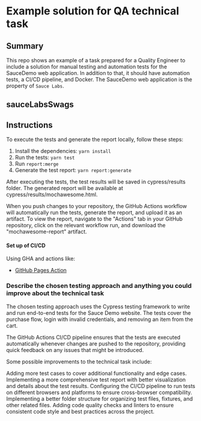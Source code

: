 # Example solution for QA technical task

## Summary

This repo shows an example of a task prepared for a Quality Engineer to include a solution for manual testing and automation tests for the SauceDemo web application.
In addition to that, it should have automation tests, a CI/CD pipeline, and Docker. The SauceDemo web application is the property of `Sauce Labs`.

## sauceLabsSwags

## Instructions

To execute the tests and generate the report locally, follow these steps:

1. Install the dependencies: `yarn install`
2. Run the tests: `yarn test`
3. Run `report:merge`
4. Generate the test report: `yarn report:generate`

After executing the tests, the test results will be saved in cypress/results folder. The generated report will be available at cypress/results/mochawesome.html.

When you push changes to your repository, the GitHub Actions workflow will automatically run the tests, generate the report, and upload it as an artifact. To view the report, navigate to the "Actions" tab in your GitHub repository, click on the relevant workflow run, and download the "mochawesome-report" artifact.

#### Set up of CI/CD

Using GHA and actions like:

- [GitHub Pages Action](https://github.com/peaceiris/actions-gh-pages#%EF%B8%8F-deploy-to-subdirectory-destination_dir)

### Describe the chosen testing approach and anything you could improve about the technical task

The chosen testing approach uses the Cypress testing framework to write and run end-to-end tests for the Sauce Demo website. The tests cover the purchase flow, login with invalid credentials, and removing an item from the cart.

The GitHub Actions CI/CD pipeline ensures that the tests are executed automatically whenever changes are pushed to the repository, providing quick feedback on any issues that might be introduced.

Some possible improvements to the technical task include:

Adding more test cases to cover additional functionality and edge cases.
Implementing a more comprehensive test report with better visualization and details about the test results.
Configuring the CI/CD pipeline to run tests on different browsers and platforms to ensure cross-browser compatibility.
Implementing a better folder structure for organizing test files, fixtures, and other related files.
Adding code quality checks and linters to ensure consistent code style and best practices across the project.
